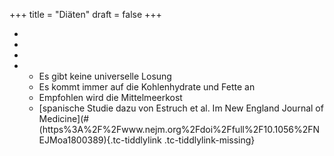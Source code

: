 +++
title = "Diäten"
draft = false
+++

-
-
-
-   -   Es gibt keine universelle Losung
    -   Es kommt immer auf die Kohlenhydrate und Fette an
    -   Empfohlen wird die Mittelmeerkost
    -   [spanische Studie dazu von Estruch et al. Im New England Journal of Medicine](#(https%3A%2F%2Fwww.nejm.org%2Fdoi%2Ffull%2F10.1056%2FNEJMoa1800389){.tc-tiddlylink .tc-tiddlylink-missing}